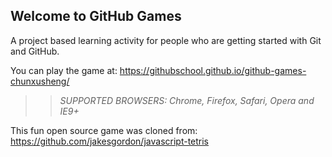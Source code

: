 ## Welcome to GitHub Games

A project based learning activity for people who are getting started with Git and GitHub.

You can play the game at: https://githubschool.github.io/github-games-chunxusheng/

>> _*SUPPORTED BROWSERS*: Chrome, Firefox, Safari, Opera and IE9+_

This fun open source game was cloned from: https://github.com/jakesgordon/javascript-tetris
